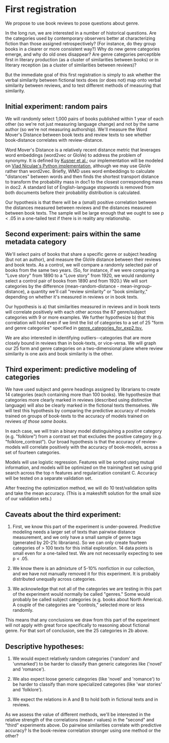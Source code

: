 First registration
==================

We propose to use book reviews to pose questions about genre.

In the long run, we are interested in a number of historical questions. Are the categories used by contemporary observers better at characterizing fiction than those assigned retrospectively? (For instance, do they group books in a clearer or more consistent way?) Why do new genre categories emerge, and why do old ones disappear? Are genre categories perceptible first in literary production (as a cluster of similarities between books) or in literary reception (as a cluster of similarities between reviews)?

But the immediate goal of this first registration is simply to ask whether the verbal similarity between fictional texts does (or does not) map onto verbal similarity between reviews, and to test different methods of measuring that similarity.

Initial experiment: random pairs
-----------------------------------

We will randomly select 1,000 pairs of books published within 1 year of each other (so we're not just measuring language change) and not by the same author (so we're not measuring authorship). We'll measure the Word Mover's Distance between book texts and review texts to see whether book-distance correlates with review-distance.

Word Mover's Distance is a relatively recent distance metric that leverages word embeddings (word2vec or GloVe) to address the problem of synonymy. It is defined by [Kusner et al.](http://proceedings.mlr.press/v37/kusnerb15.pdf); our implementation will be modeled on [Vlad Niculae's Python implementation](https://vene.ro/blog/word-movers-distance-in-python.html), although we may use GloVe rather than word2vec. Briefly, WMD uses word embeddings to calculate "distances" between words and then finds the shortest transport distance to transform the probability mass in doc1 to the closest corresponding mass in doc2. A standard list of English-language stopwords is removed from both documents before their probability distribution is calculated.

Our hypothesis is that there will be a (small) positive correlation between the distances measured between reviews and the distances measured between book texts. The sample will be large enough that we ought to see p < .05 in a one-tailed test if there is in reality any relationship.

Second experiment: pairs within the same metadata category
-------------------------------------------------------------

We'll select pairs of books that share a specific genre or subject heading (but not an author), and measure the GloVe distance between their reviews and book texts. As a control, we will compare a randomly selected pair of books from the same two years. (So, for instance, if we were comparing a "Love story" from 1890 to a "Love story" from 1920, we would randomly select a control pair of books from 1890 and from 1920.) We will sort categories by the difference (mean-random-distance - mean-ingroup-distance), a quantity we'll call "review similarity" or "book similarity," depending on whether it's measured in reviews or in book texts.

Our hypothesis is a) that similarities measured in reviews and in book texts will correlate positively with each other across the 87 genre/subject categories with 9 or more examples. We further hypothesize b) that this correlation will hold even if we limit the list of categories to a set of 25 "form and genre categories" specified in [genre_categories_for_exp2.tsv.](https://github.com/tedunderwood/reviews/blob/master/bpo/corexperiment/meta/genre_categories_for_exp2.tsv)

We are also interested in identifying outliers--categories that are more closely bound in reviews than in book-texts, or vice-versa. We will graph our 25 form and genre categories on a two-dimensional plane where review similarity is one axis and book similarity is the other.

Third experiment: predictive modeling of categories
------------------------------------------------------

We have used subject and genre headings assigned by librarians to create 14 categories (each containing more than 100 books). We hypothesize that categories more clearly marked in reviews (described using distinctive language) will also be clearly marked in the fictional texts themselves. We will test this hypothesis by comparing the predictive accuracy of models trained on groups of book-texts to the accuracy of models trained on reviews *of those same books*.

In each case, we will train a binary model distinguishing a positive category (e.g. "folklore") from a contrast set that excludes the positive category (e.g. "folklore_contrast"). Our broad hypothesis is that the accuracy of review-models will correlate positively with the accuracy of book-models, across a set of fourteen categories.

Models will use logistic regression. Features will be sorted using mutual information, and models will be optimized on the training/test set using grid search across the top n features and regularization constant C. Accuracy will be tested on a separate validation set.

After freezing the optimization method, we will do 10 test/validation splits and take the mean accuracy. (This is a makeshift solution for the small size of our validation sets.)

Caveats about the third experiment:
-----------------------------------

1. First, we know this part of the experiment is under-powered. Predictive modeling needs a larger set of texts than pairwise distance measurement, and we only have a small sample of genre tags (generated by 20-21c librarians). So we can only create fourteen categories of > 100 texts for this initial exploration. 14 data points is small even for a one-tailed test. We are not necessarily expecting to see p < .05.

2. We know there is an admixture of 5-10% nonfiction in our collection, and we have not manually removed it for this experiment. It is probably distributed unequally across categories.

3. We acknowledge that not all of the categories we are testing in this part of the experiment would normally be called "genres." Some would probably be called subject categories (e.g. books about North America). A couple of the categories are "controls," selected more or less randomly.

This means that any conclusions we draw from this part of the experiment will not apply with great force specifically to reasoning about fictional genre. For that sort of conclusion, see the 25 categories in 2b above.

Descriptive hypotheses:
-----------------------

 1. We would expect relatively random categories ('random' and 'unmarked') to be harder to classify than generic categories like ('novel' and 'romance').

 2. We also expect loose generic categories (like 'novel' and 'romance') to be harder to classify than more specialized categories (like 'war stories' and 'folklore').

 3. We expect the relations in A and B to hold both in fictional texts and in reviews.

 As we assess the value of different methods, we'll be interested in the relative strength of the correlations (mean *r* values) in the "second" and "third" experiments above. Do pairwise similarities correlate with predictive accuracy? Is the book-review correlation stronger using one method or the other?
